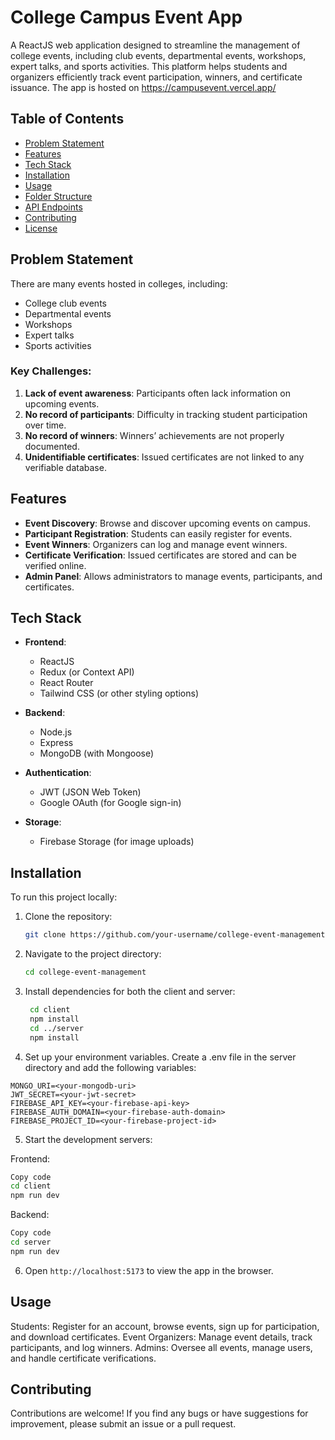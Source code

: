 # College Campus Event App

A ReactJS web application designed to streamline the management of college events, including club events, departmental events, workshops, expert talks, and sports activities. This platform helps students and organizers efficiently track event participation, winners, and certificate issuance.
The app is hosted on https://campusevent.vercel.app/

## Table of Contents

- [Problem Statement](#problem-statement)
- [Features](#features)
- [Tech Stack](#tech-stack)
- [Installation](#installation)
- [Usage](#usage)
- [Folder Structure](#folder-structure)
- [API Endpoints](#api-endpoints)
- [Contributing](#contributing)
- [License](#license)

## Problem Statement

There are many events hosted in colleges, including:
- College club events
- Departmental events
- Workshops
- Expert talks
- Sports activities

### Key Challenges:
1. **Lack of event awareness**: Participants often lack information on upcoming events.
2. **No record of participants**: Difficulty in tracking student participation over time.
3. **No record of winners**: Winners’ achievements are not properly documented.
4. **Unidentifiable certificates**: Issued certificates are not linked to any verifiable database.

## Features

- **Event Discovery**: Browse and discover upcoming events on campus.
- **Participant Registration**: Students can easily register for events.
- **Event Winners**: Organizers can log and manage event winners.
- **Certificate Verification**: Issued certificates are stored and can be verified online.
- **Admin Panel**: Allows administrators to manage events, participants, and certificates.

## Tech Stack

- **Frontend**: 
  - ReactJS
  - Redux (or Context API)
  - React Router
  - Tailwind CSS (or other styling options)
  
- **Backend**:
  - Node.js
  - Express
  - MongoDB (with Mongoose)

- **Authentication**:
  - JWT (JSON Web Token)
  - Google OAuth (for Google sign-in)

- **Storage**:
  - Firebase Storage (for image uploads)

## Installation

To run this project locally:

1. Clone the repository:
   ```bash
   git clone https://github.com/your-username/college-event-management.git
    ```
   
2. Navigate to the project directory:
   ```bash
   cd college-event-management
   ```
   
3. Install dependencies for both the client and server:
   ```bash
    cd client
    npm install
    cd ../server
    npm install
    ```
   
4. Set up your environment variables. Create a .env file in the server directory and add the following variables:
```env
MONGO_URI=<your-mongodb-uri>
JWT_SECRET=<your-jwt-secret>
FIREBASE_API_KEY=<your-firebase-api-key>
FIREBASE_AUTH_DOMAIN=<your-firebase-auth-domain>
FIREBASE_PROJECT_ID=<your-firebase-project-id>
```

5. Start the development servers:

Frontend:
```bash
Copy code
cd client
npm run dev
```
Backend:
```bash
Copy code
cd server
npm run dev
```

6. Open `http://localhost:5173` to view the app in the browser.
   
## Usage
Students: Register for an account, browse events, sign up for participation, and download certificates.
Event Organizers: Manage event details, track participants, and log winners.
Admins: Oversee all events, manage users, and handle certificate verifications.

## Contributing
Contributions are welcome! If you find any bugs or have suggestions for improvement, please submit an issue or a pull request.
